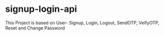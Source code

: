 # signup-login-api
 
This Project is based on User- Signup, Login, Logout, SendOTP, VeifyOTP, Reset and Change Password